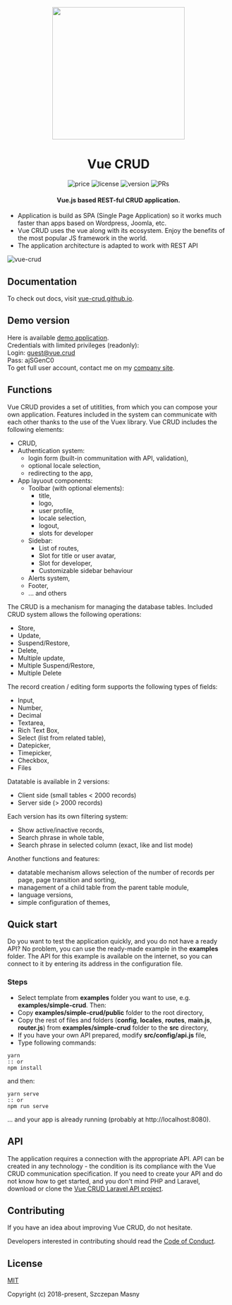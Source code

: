 <p align="center">
  <img width="300" height="auto" src="https://user-images.githubusercontent.com/18534115/49319435-29ccf000-f4fd-11e8-9fc6-8678864132bd.png">
</p>
<h1 align="center">Vue CRUD</h1>
<div align="center">
  <a><img alt="price" src="https://img.shields.io/badge/price-FREE-blue.svg"></a>
  <a><img alt="license" src="https://img.shields.io/badge/license-MIT-brightgreen.svg"></a>
  <a><img alt="version" src="https://img.shields.io/badge/version-v0.9.0-yellow.svg"></a>
  <a><img alt="PRs" src="https://img.shields.io/badge/PRs-welcome-brightgreen.svg"></a>
</div>

<h4 align="center">Vue.js based REST-ful CRUD application.</h4>

* Application is build as SPA (Single Page Application) so it works much faster than apps based on Wordpress, Joomla, etc.
* Vue CRUD uses the vue along with its ecosystem. Enjoy the benefits of the most popular JS framework in the world.
* The application architecture is adapted to work with REST API

![vue-crud](https://user-images.githubusercontent.com/18534115/50497274-5b6ea380-0a36-11e9-8dd6-2a7bc6875fe6.gif)

## Documentation
To check out docs, visit <a href="https://vue-crud.github.io/" target="_blank">vue-crud.github.io</a>.

## Demo version
Here is available <a href="http://crud.id-a.pl" target="_blank">demo application</a>.\
Credentials with limited privileges (readonly):\
Login:  guest@vue.crud\
Pass:   ajSGenC0\
To get full user account, contact me on my <a href="http://id-a.pl" target="_blank">company site</a>.

## Functions
Vue CRUD provides a set of utitlities, from which you can compose your own application. Features included in the system can communicate with each other thanks to the use of the Vuex library. Vue CRUD includes the following elements:

- CRUD,
- Authentication system:
  - login form (built-in communitation with API, validation),
  - optional locale selection,
  - redirecting to the app,
- App layuout components:
  - Toolbar (with optional elements):
    - title,
    - logo,
    - user profile,
    - locale selection,
    - logout,
    - slots for developer
  - Sidebar:
    - List of routes,
    - Slot for title or user avatar,
    - Slot for developer,
    - Customizable sidebar behaviour
  - Alerts system,
  - Footer,
  - ... and others

The CRUD is a mechanism for managing the database tables. Included CRUD system allows the following operations:

* Store,
* Update,
* Suspend/Restore,
* Delete,
* Multiple update,
* Multiple Suspend/Restore,
* Multiple Delete

The record creation / editing form supports the following types of fields:

* Input,
* Number,
* Decimal
* Textarea,
* Rich Text Box,
* Select (list from related table),
* Datepicker,
* Timepicker,
* Checkbox,
* Files

Datatable is available in 2 versions:
* Client side (small tables < 2000 records)
* Server side (> 2000 records)

Each version has its own filtering system:
* Show active/inactive records,
* Search phrase in whole table,
* Search phrase in selected column (exact, like and list mode)

Another functions and features:
* datatable mechanism allows selection of the number of records per page, page transition and sorting,
* management of a child table from the parent table module,
* language versions,
* simple configuration of themes,

## Quick start

Do you want to test the application quickly, and you do not have a ready API? No problem, you can use the ready-made example in the **examples** folder. The API for this example is available on the internet, so you can connect to it by entering its address in the configuration file.

### Steps

- Select template from **examples** folder you want to use, e.g. **examples/simple-crud**. Then:
- Copy **examples/simple-crud/public** folder to the root directory,
- Copy the rest of files and folders (**config**, **locales**, **routes**, **main.js**, **router.js**) from **examples/simple-crud** folder to the **src** directory,
- If you have your own API prepared, modify **src/config/api.js** file,
- Type following commands:

``` console
yarn
:: or
npm install
```
and then:
``` console
yarn serve
:: or
npm run serve
```
... and your app is already running (probably at http://localhost:8080).

## API
The application requires a connection with the appropriate API. API can be created in any technology - the condition is its compliance with the Vue CRUD communication specification. If you need to create your API and do not know how to get started, and you don't mind PHP and Laravel, download or clone the <a href="https://github.com/szczepanmasny/vue-crud-laravel-api" target="_blank">Vue CRUD Laravel API project</a>.

## Contributing
If you have an idea about improving Vue CRUD, do not hesitate.

Developers interested in contributing should read the [Code of Conduct](./CODE_OF_CONDUCT.md).

## License
[MIT](https://opensource.org/licenses/MIT)

Copyright (c) 2018-present, Szczepan Masny
